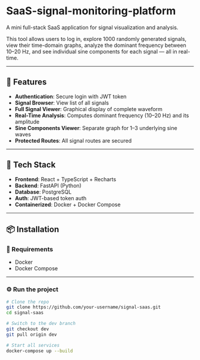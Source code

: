 # SaaS-signal-monitoring-platform


A mini full-stack SaaS application for signal visualization and analysis.

This tool allows users to log in, explore 1000 randomly generated signals, view their time-domain graphs, analyze the dominant frequency between 10–20 Hz, and see individual sine components for each signal — all in real-time.

---

## 🚀 Features

- **Authentication**: Secure login with JWT token
- **Signal Browser**: View list of all signals
- **Full Signal Viewer**: Graphical display of complete waveform
- **Real-Time Analysis**: Computes dominant frequency (10–20 Hz) and its amplitude
- **Sine Components Viewer**: Separate graph for 1–3 underlying sine waves
- **Protected Routes**: All signal routes are secured

---

## 🧱 Tech Stack

- **Frontend**: React + TypeScript + Recharts
- **Backend**: FastAPI (Python)
- **Database**: PostgreSQL
- **Auth**: JWT-based token auth
- **Containerized**: Docker + Docker Compose

---

## 📦 Installation

### 🔧 Requirements

- Docker
- Docker Compose

---

### ⚙️ Run the project

```bash
# Clone the repo
git clone https://github.com/your-username/signal-saas.git
cd signal-saas

# Switch to the dev branch
git checkout dev
git pull origin dev

# Start all services
docker-compose up --build
